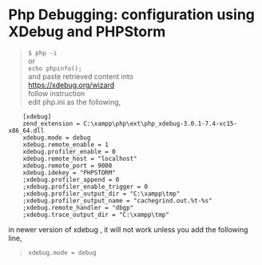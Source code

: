 # Php Debugging: configuration using XDebug and PHPStorm

> `$ php -i `  
or  
> `echo phpinfo();`  
> and paste retrieved content into  
> https://xdebug.org/wizard  
> follow instruction  
> edit php.ini as the following, 

```configuration  
    [xdebug]  
    zend_extension = C:\xampp\php\ext\php_xdebug-3.0.1-7.4-vc15-x86_64.dll  
    xdebug.mode = debug  
    xdebug.remote_enable = 1  
    xdebug.profiler_enable = 0  
    xdebug.remote_host = "localhost"  
    xdebug.remote_port = 9000  
    xdebug.idekey = "PHPSTORM" 
    ;xdebug.profiler_append = 0  
    ;xdebug.profiler_enable_trigger = 0  
    ;xdebug.profiler_output_dir = "C:\xampp\tmp"  
    ;xdebug.profiler_output_name = "cachegrind.out.%t-%s"  
    ;xdebug.remote_handler = "dbgp"  
    ;xdebug.trace_output_dir = "C:\xampp\tmp"  
```

in newer version of xdebug , it will not work unless you add the following line,  
> `xdebug.mode = debug`  